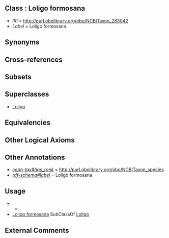 
## Class : Loligo formosana

 * *IRI* = http://purl.obolibrary.org/obo/NCBITaxon_283042
 * *Label* = Loligo formosana

## Synonyms


## Cross-references


## Subsets


## Superclasses

 * [Loligo](../../NCBITaxon/16/NCBITaxon_6616.md)

## Equivalencies


## Other Logical Axioms


## Other Annotations

 * *[ceph-tax#has_rank](../../ceph-tax#has/nk/ceph-tax#has_rank.md)* = http://purl.obolibrary.org/obo/NCBITaxon_species
 * *[rdf-schema#label](../../el/rdf-schema#label.md)* = Loligo formosana

## Usage

 * -
 * [Loligo formosana](../../NCBITaxon/42/NCBITaxon_283042.md) SubClassOf [Loligo](../../NCBITaxon/16/NCBITaxon_6616.md)

## External Comments

